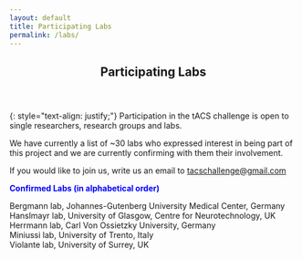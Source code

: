 ```yaml
---
layout: default
title: Participating Labs
permalink: /labs/
---
```

<header>
<h2>Participating Labs</h2>
</header>

{: style="text-align: justify;"}
Participation in the tACS challenge is open to single researchers, research groups and labs. 

We have currently a list of ~30 labs who expressed interest in being part of this project and we are currently confirming with them their involvement.

If you would like to join us, write us an email to [tacschallenge@gmail.com](mailto:tacschallenge@gmail.com)


<span style="color:blue"><b>Confirmed Labs (in alphabetical order)</b></span><br>

Bergmann lab, Johannes-Gutenberg University Medical Center, Germany<br>
Hanslmayr lab, University of Glasgow, Centre for Neurotechnology, UK<br>
Herrmann lab, Carl Von Ossietzky University, Germany<br>
Miniussi lab, University of Trento, Italy<br>
Violante lab, University of Surrey, UK<br>
 